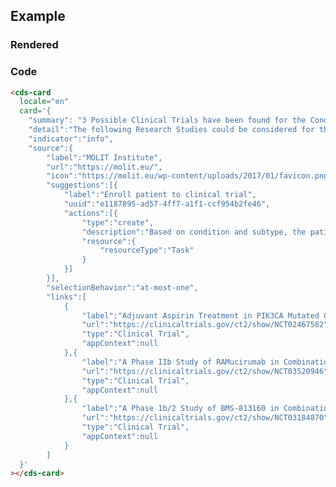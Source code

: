 ## Example

### Rendered

<html dir="ltr" lang="en">
  <head>
    <meta charset="utf-8">
    <meta name="viewport" content="width=device-width, initial-scale=1.0, minimum-scale=1.0, maximum-scale=5.0">
    <link rel="stylesheet" href="https://stackpath.bootstrapcdn.com/bootstrap/4.5.0/css/bootstrap.min.css" integrity="sha384-9aIt2nRpC12Uk9gS9baDl411NQApFmC26EwAOH8WgZl5MYYxFfc+NcPb1dKGj7Sk" crossorigin="anonymous">
    <title>CDS-Card</title>
    <script type="module" src="https://unpkg.com/@molit/cds-card-viewer/dist/cds-card-viewer/cds-card-viewer.esm.js"></script>  
  </head>
  <body>
    <cds-card
    locale="EN"
      card='
        {
            "summary": "3 Possible Clinical Trial(s) have been found for the Condition: C34 - Malignant neoplasm of bronchus and lung & Subtype: C2929 - Squamous Cell Carcinoma",
            "detail": "The following Research Studies could be considered for the patients condition constellation (Studies last indexed: 18.11.2020 14:08:00)",
            "indicator": "info",
            "source": {
                "label": "MOLIT Institute",
                "url": "https://molit.eu/",
                "icon": "https://molit.eu/wp-content/uploads/2017/01/favicon.png"
            },
            "suggestions": [
                {
                    "label": "|Title|[A Study of Neoadjuvant Chemotherapy Plus Nivolumab Versus Neoadjuvant Chemotherapy Plus Placebo, Followed by Surgical Removal and Adjuvant Treatment With Nivolumab or Placebo for Participants With Surgically Removable Early Stage Non-small Cell Lung Cancer](https://clinicaltrials.gov/ct2/show/NCT04025879)|\n| ------ | ------ |\n|Status|ACTIVE|\n|Intervention|Carboplatin|\n|Study Sites|Local Institution,Elbe Klinikum Buxtehude,Universitaetsklinikum Carl Gustav Carus,Local Institution,SRH Wald-Klinikum Gera GmbH.,Goettingen,Local Institution,Local Institution,Lubeck,University Of Mainz Medical Center,Ludwig-Maximilians-Universitaet,University Hospital of Regensburg,|\n",
                    "uuid": "29493dd2-ce8a-4976-beb4-7de51fad3e36",
                    "actions": [
                        {
                            "type": "create",
                            "description": "Enroll patient to trial NCT04025879",
                            "resource": "{\n  \"resourceType\": \"ResearchStudy\",\n  \"id\": \"4568\",\n  \"meta\": {\n    \"versionId\": \"1\",\n    \"lastUpdated\": \"2020-09-30T14:08:00.208+02:00\",\n    \"source\": \"#ojZL4vIf8fAE3yAg\"\n  },\n  \"contained\": [\n    {\n      \"resourceType\": \"Location\",\n      \"id\": \"1\",\n      \"name\": \"Local Institution\",\n      \"type\": [\n        {\n          \"coding\": [\n            {\n              \"system\": \"http://terminology.hl7.org/CodeSystem/v3-RoleCode\",\n              \"code\": \"GACH\",\n              \"display\": \"Hospitals; General Acute Care Hospital\"\n            }\n          ]\n        }\n      ],\n      \"address\": {\n        \"city\": \"Bonn\",\n        \"country\": \"Germany\"\n      }\n    },\n    {\n      \"resourceType\": \"Location\",\n      \"id\": \"2\",\n      \"name\": \"Elbe Klinikum Buxtehude\",\n      \"type\": [\n        {\n          \"coding\": [\n            {\n              \"system\": \"http://terminology.hl7.org/CodeSystem/v3-RoleCode\",\n              \"code\": \"GACH\",\n              \"display\": \"Hospitals; General Acute Care Hospital\"\n            }\n          ]\n        }\n      ],\n      \"address\": {\n        \"city\": \"Buxtehude\",\n        \"country\": \"Germany\"\n      }\n    },\n    {\n      \"resourceType\": \"Location\",\n      \"id\": \"3\",\n      \"name\": \"Universitaetsklinikum Carl Gustav Carus\",\n      \"type\": [\n        {\n          \"coding\": [\n            {\n              \"system\": \"http://terminology.hl7.org/CodeSystem/v3-RoleCode\",\n              \"code\": \"GACH\",\n              \"display\": \"Hospitals; General Acute Care Hospital\"\n            }\n          ]\n        }\n      ],\n      \"address\": {\n        \"city\": \"Dresden\",\n        \"country\": \"Germany\"\n      }\n    },\n    {\n      \"resourceType\": \"Location\",\n      \"id\": \"4\",\n      \"name\": \"Local Institution\",\n      \"type\": [\n        {\n          \"coding\": [\n            {\n              \"system\": \"http://terminology.hl7.org/CodeSystem/v3-RoleCode\",\n              \"code\": \"GACH\",\n              \"display\": \"Hospitals; General Acute Care Hospital\"\n            }\n          ]\n        }\n      ],\n      \"address\": {\n        \"city\": \"Essen\",\n        \"country\": \"Germany\"\n      }\n    },\n    {\n      \"resourceType\": \"Location\",\n      \"id\": \"5\",\n      \"name\": \"SRH Wald-Klinikum Gera GmbH.\",\n      \"type\": [\n        {\n          \"coding\": [\n            {\n              \"system\": \"http://terminology.hl7.org/CodeSystem/v3-RoleCode\",\n              \"code\": \"GACH\",\n              \"display\": \"Hospitals; General Acute Care Hospital\"\n            }\n          ]\n        }\n      ],\n      \"address\": {\n        \"city\": \"Gera\",\n        \"country\": \"Germany\"\n      }\n    },\n    {\n      \"resourceType\": \"Location\",\n      \"id\": \"6\",\n      \"name\": \"Goettingen\",\n      \"type\": [\n        {\n          \"coding\": [\n            {\n              \"system\": \"http://terminology.hl7.org/CodeSystem/v3-RoleCode\",\n              \"code\": \"GACH\",\n              \"display\": \"Hospitals; General Acute Care Hospital\"\n            }\n          ]\n        }\n      ],\n      \"address\": {\n        \"country\": \"Germany\"\n      }\n    },\n    {\n      \"resourceType\": \"Location\",\n      \"id\": \"7\",\n      \"name\": \"Local Institution\",\n      \"type\": [\n        {\n          \"coding\": [\n            {\n              \"system\": \"http://terminology.hl7.org/CodeSystem/v3-RoleCode\",\n              \"code\": \"GACH\",\n              \"display\": \"Hospitals; General Acute Care Hospital\"\n            }\n          ]\n        }\n      ],\n      \"address\": {\n        \"city\": \"Hannover\",\n        \"country\": \"Germany\"\n      }\n    },\n    {\n      \"resourceType\": \"Location\",\n      \"id\": \"8\",\n      \"name\": \"Local Institution\",\n      \"type\": [\n        {\n          \"coding\": [\n            {\n              \"system\": \"http://terminology.hl7.org/CodeSystem/v3-RoleCode\",\n              \"code\": \"GACH\",\n              \"display\": \"Hospitals; General Acute Care Hospital\"\n            }\n          ]\n        }\n      ],\n      \"address\": {\n        \"city\": \"Heidelberg\",\n        \"country\": \"Germany\"\n      }\n    },\n    {\n      \"resourceType\": \"Location\",\n      \"id\": \"9\",\n      \"name\": \"Lubeck\",\n      \"type\": [\n        {\n          \"coding\": [\n            {\n              \"system\": \"http://terminology.hl7.org/CodeSystem/v3-RoleCode\",\n              \"code\": \"GACH\",\n              \"display\": \"Hospitals; General Acute Care Hospital\"\n            }\n          ]\n        }\n      ],\n      \"address\": {\n        \"country\": \"Germany\"\n      }\n    },\n    {\n      \"resourceType\": \"Location\",\n      \"id\": \"10\",\n      \"name\": \"University Of Mainz Medical Center\",\n      \"type\": [\n        {\n          \"coding\": [\n            {\n              \"system\": \"http://terminology.hl7.org/CodeSystem/v3-RoleCode\",\n              \"code\": \"GACH\",\n              \"display\": \"Hospitals; General Acute Care Hospital\"\n            }\n          ]\n        }\n      ],\n      \"address\": {\n        \"city\": \"Mainz\",\n        \"country\": \"Germany\"\n      }\n    },\n    {\n      \"resourceType\": \"Location\",\n      \"id\": \"11\",\n      \"name\": \"Ludwig-Maximilians-Universitaet\",\n      \"type\": [\n        {\n          \"coding\": [\n            {\n              \"system\": \"http://terminology.hl7.org/CodeSystem/v3-RoleCode\",\n              \"code\": \"GACH\",\n              \"display\": \"Hospitals; General Acute Care Hospital\"\n            }\n          ]\n        }\n      ],\n      \"address\": {\n        \"city\": \"Muenchen\",\n        \"country\": \"Germany\"\n      }\n    },\n    {\n      \"resourceType\": \"Location\",\n      \"id\": \"12\",\n      \"name\": \"University Hospital of Regensburg\",\n      \"type\": [\n        {\n          \"coding\": [\n            {\n              \"system\": \"http://terminology.hl7.org/CodeSystem/v3-RoleCode\",\n              \"code\": \"GACH\",\n              \"display\": \"Hospitals; General Acute Care Hospital\"\n            }\n          ]\n        }\n      ],\n      \"address\": {\n        \"city\": \"Regensburg\",\n        \"country\": \"Germany\"\n      }\n    }\n  ],\n  \"identifier\": [\n    {\n      \"system\": \"https://clinicaltrials.gov/\",\n      \"value\": \"NCT04025879\"\n    }\n  ],\n  \"title\": \"A Study of Neoadjuvant Chemotherapy Plus Nivolumab Versus Neoadjuvant Chemotherapy Plus Placebo, Followed by Surgical Removal and Adjuvant Treatment With Nivolumab or Placebo for Participants With Surgically Removable Early Stage Non-small Cell Lung Cancer\",\n  \"status\": \"active\",\n  \"focus\": [\n    {\n      \"coding\": [\n        {\n          \"system\": \"http://www.whocc.no/atc\",\n          \"display\": \"Carboplatin\"\n        }\n      ]\n    },\n    {\n      \"coding\": [\n        {\n          \"system\": \"http://www.whocc.no/atc\",\n          \"display\": \"Cisplatin\"\n        }\n      ]\n    },\n    {\n      \"coding\": [\n        {\n          \"system\": \"http://www.whocc.no/atc\",\n          \"display\": \"Paclitaxel\"\n        }\n      ]\n    },\n    {\n      \"coding\": [\n        {\n          \"system\": \"http://www.whocc.no/atc\",\n          \"display\": \"Pemetrexed\"\n        }\n      ]\n    },\n    {\n      \"coding\": [\n        {\n          \"system\": \"http://www.whocc.no/atc\",\n          \"display\": \"Placebo\"\n        }\n      ]\n    },\n    {\n      \"coding\": [\n        {\n          \"system\": \"http://www.whocc.no/atc\",\n          \"display\": \"Docetaxel\"\n        }\n      ]\n    }\n  ],\n  \"condition\": [\n    {\n      \"coding\": [\n        {\n          \"system\": \"http://fhir.de/CodeSystem/dimdi/icd-10-gm\",\n          \"code\": \"C34\",\n          \"display\": \"Bösartige Neubildung der Bronchien und der Lunge\"\n        }\n      ]\n    }\n  ],\n  \"enrollment\": [\n    {\n      \"reference\": \"Group/4569\"\n    }\n  ],\n  \"site\": [\n    {\n      \"reference\": \"#1\"\n    },\n    {\n      \"reference\": \"#2\"\n    },\n    {\n      \"reference\": \"#3\"\n    },\n    {\n      \"reference\": \"#4\"\n    },\n    {\n      \"reference\": \"#5\"\n    },\n    {\n      \"reference\": \"#6\"\n    },\n    {\n      \"reference\": \"#7\"\n    },\n    {\n      \"reference\": \"#8\"\n    },\n    {\n      \"reference\": \"#9\"\n    },\n    {\n      \"reference\": \"#10\"\n    },\n    {\n      \"reference\": \"#11\"\n    },\n    {\n      \"reference\": \"#12\"\n    }\n  ]\n}"
                        }
                    ]
                },
                {
                    "label": "|Title|[Durvalumab vs Placebo With Stereotactic Body Radiation Therapy in Early Stage Unresected Non-small Cell Lung Cancer Patients](https://clinicaltrials.gov/ct2/show/NCT03833154)|\n| ------ | ------ |\n|Status|ACTIVE|\n|Intervention|Durvalumab|\n|Study Sites|Local Institution,Elbe Klinikum Buxtehude,Universitaetsklinikum Carl Gustav Carus,Local Institution,SRH Wald-Klinikum Gera GmbH.,Goettingen,Local Institution,Local Institution,Lubeck,|\n",
                    "uuid": "644c7fe1-00fd-4c87-8e82-6aef0c225c83",
                    "actions": [
                        {
                            "type": "create",
                            "description": "Enroll patient to trial NCT03833154",
                            "resource": "{\n  \"resourceType\": \"ResearchStudy\",\n  \"id\": \"4498\",\n  \"meta\": {\n    \"versionId\": \"1\",\n    \"lastUpdated\": \"2020-09-30T14:08:00.208+02:00\",\n    \"source\": \"#ojZL4vIf8fAE3yAg\"\n  },\n  \"contained\": [\n    {\n      \"resourceType\": \"Location\",\n      \"id\": \"1\",\n      \"name\": \"Local Institution\",\n      \"type\": [\n        {\n          \"coding\": [\n            {\n              \"system\": \"http://terminology.hl7.org/CodeSystem/v3-RoleCode\",\n              \"code\": \"GACH\",\n              \"display\": \"Hospitals; General Acute Care Hospital\"\n            }\n          ]\n        }\n      ],\n      \"address\": {\n        \"city\": \"Bonn\",\n        \"country\": \"Germany\"\n      }\n    },\n    {\n      \"resourceType\": \"Location\",\n      \"id\": \"2\",\n      \"name\": \"Elbe Klinikum Buxtehude\",\n      \"type\": [\n        {\n          \"coding\": [\n            {\n              \"system\": \"http://terminology.hl7.org/CodeSystem/v3-RoleCode\",\n              \"code\": \"GACH\",\n              \"display\": \"Hospitals; General Acute Care Hospital\"\n            }\n          ]\n        }\n      ],\n      \"address\": {\n        \"city\": \"Buxtehude\",\n        \"country\": \"Germany\"\n      }\n    },\n    {\n      \"resourceType\": \"Location\",\n      \"id\": \"3\",\n      \"name\": \"Universitaetsklinikum Carl Gustav Carus\",\n      \"type\": [\n        {\n          \"coding\": [\n            {\n              \"system\": \"http://terminology.hl7.org/CodeSystem/v3-RoleCode\",\n              \"code\": \"GACH\",\n              \"display\": \"Hospitals; General Acute Care Hospital\"\n            }\n          ]\n        }\n      ],\n      \"address\": {\n        \"city\": \"Dresden\",\n        \"country\": \"Germany\"\n      }\n    },\n    {\n      \"resourceType\": \"Location\",\n      \"id\": \"4\",\n      \"name\": \"Local Institution\",\n      \"type\": [\n        {\n          \"coding\": [\n            {\n              \"system\": \"http://terminology.hl7.org/CodeSystem/v3-RoleCode\",\n              \"code\": \"GACH\",\n              \"display\": \"Hospitals; General Acute Care Hospital\"\n            }\n          ]\n        }\n      ],\n      \"address\": {\n        \"city\": \"Essen\",\n        \"country\": \"Germany\"\n      }\n    },\n    {\n      \"resourceType\": \"Location\",\n      \"id\": \"5\",\n      \"name\": \"SRH Wald-Klinikum Gera GmbH.\",\n      \"type\": [\n        {\n          \"coding\": [\n            {\n              \"system\": \"http://terminology.hl7.org/CodeSystem/v3-RoleCode\",\n              \"code\": \"GACH\",\n              \"display\": \"Hospitals; General Acute Care Hospital\"\n            }\n          ]\n        }\n      ],\n      \"address\": {\n        \"city\": \"Gera\",\n        \"country\": \"Germany\"\n      }\n    },\n    {\n      \"resourceType\": \"Location\",\n      \"id\": \"6\",\n      \"name\": \"Goettingen\",\n      \"type\": [\n        {\n          \"coding\": [\n            {\n              \"system\": \"http://terminology.hl7.org/CodeSystem/v3-RoleCode\",\n              \"code\": \"GACH\",\n              \"display\": \"Hospitals; General Acute Care Hospital\"\n            }\n          ]\n        }\n      ],\n      \"address\": {\n        \"country\": \"Germany\"\n      }\n    },\n    {\n      \"resourceType\": \"Location\",\n      \"id\": \"7\",\n      \"name\": \"Local Institution\",\n      \"type\": [\n        {\n          \"coding\": [\n            {\n              \"system\": \"http://terminology.hl7.org/CodeSystem/v3-RoleCode\",\n              \"code\": \"GACH\",\n              \"display\": \"Hospitals; General Acute Care Hospital\"\n            }\n          ]\n        }\n      ],\n      \"address\": {\n        \"city\": \"Hannover\",\n        \"country\": \"Germany\"\n      }\n    },\n    {\n      \"resourceType\": \"Location\",\n      \"id\": \"8\",\n      \"name\": \"Local Institution\",\n      \"type\": [\n        {\n          \"coding\": [\n            {\n              \"system\": \"http://terminology.hl7.org/CodeSystem/v3-RoleCode\",\n              \"code\": \"GACH\",\n              \"display\": \"Hospitals; General Acute Care Hospital\"\n            }\n          ]\n        }\n      ],\n      \"address\": {\n        \"city\": \"Heidelberg\",\n        \"country\": \"Germany\"\n      }\n    },\n    {\n      \"resourceType\": \"Location\",\n      \"id\": \"9\",\n      \"name\": \"Lubeck\",\n      \"type\": [\n        {\n          \"coding\": [\n            {\n              \"system\": \"http://terminology.hl7.org/CodeSystem/v3-RoleCode\",\n              \"code\": \"GACH\",\n              \"display\": \"Hospitals; General Acute Care Hospital\"\n            }\n          ]\n        }\n      ],\n      \"address\": {\n        \"country\": \"Germany\"\n      }\n    }\n  ],\n  \"identifier\": [\n    {\n      \"system\": \"https://clinicaltrials.gov/\",\n      \"value\": \"NCT03833154\"\n    }\n  ],\n  \"title\": \"Durvalumab vs Placebo With Stereotactic Body Radiation Therapy in Early Stage Unresected Non-small Cell Lung Cancer Patients\",\n  \"status\": \"active\",\n  \"focus\": [\n    {\n      \"coding\": [\n        {\n          \"system\": \"http://www.whocc.no/atc\",\n          \"display\": \"Durvalumab\"\n        }\n      ]\n    }\n  ],\n  \"condition\": [\n    {\n      \"coding\": [\n        {\n          \"system\": \"http://fhir.de/CodeSystem/dimdi/icd-10-gm\",\n          \"code\": \"C34\",\n          \"display\": \"Bösartige Neubildung der Bronchien und der Lunge\"\n        }\n      ]\n    }\n  ],\n  \"enrollment\": [\n    {\n      \"reference\": \"Group/4499\"\n    }\n  ],\n  \"site\": [\n    {\n      \"reference\": \"#1\"\n    },\n    {\n      \"reference\": \"#2\"\n    },\n    {\n      \"reference\": \"#3\"\n    },\n    {\n      \"reference\": \"#4\"\n    },\n    {\n      \"reference\": \"#5\"\n    },\n    {\n      \"reference\": \"#6\"\n    },\n    {\n      \"reference\": \"#7\"\n    },\n    {\n      \"reference\": \"#8\"\n    },\n    {\n      \"reference\": \"#9\"\n    }\n  ]\n}"
                        }
                    ]
                },
                {
                    "label": "|Title|[Durvalumab (MEDI4736) in Frail and Elder Patients With Metastatic NSCLC (DURATION)](https://clinicaltrials.gov/ct2/show/NCT03345810)|\n| ------ | ------ |\n|Status|ACTIVE|\n|Intervention|Durvalumab|\n|Study Sites|Local Institution,Elbe Klinikum Buxtehude,Universitaetsklinikum Carl Gustav Carus,Local Institution,SRH Wald-Klinikum Gera GmbH.,Goettingen,Local Institution,Local Institution,Lubeck,University Of Mainz Medical Center,Ludwig-Maximilians-Universitaet,University Hospital of Regensburg,Tuebingen,Wuerzburg,Pädiatrische Onkologie / Hämatologie,Hämatologie / Onkologie,Pädiatrische Hämatologie und Onkologie,Klinik IV: Päd. Hämatologie und Onkologie,Zentrum für Kinderhämatologie und -onkologie,Abt. Pädiatrische Onkologie und Hämatologie,Pädiatrie I,Pädiatrische Hämatologie / Onkologie,Abt. Pädiatrische Hämatologie und Onkologie,Päd. Hämatologie / Onkologie,Abt. Hämatologie / Onkologie,Päd. Hämatologie / Onkologie,Geb. 9,Klinik für Kinder- und Jugendmedizin,Station S 24,Klinik für pädiatrische Hämatologie und Onkologie,|\n",
                    "uuid": "6af51ab9-74b3-4d6d-943c-dc1f4dd6d5ad",
                    "actions": [
                        {
                            "type": "create",
                            "description": "Enroll patient to trial NCT03345810",
                            "resource": "{\n  \"resourceType\": \"ResearchStudy\",\n  \"id\": \"4496\",\n  \"meta\": {\n    \"versionId\": \"1\",\n    \"lastUpdated\": \"2020-09-30T14:08:00.208+02:00\",\n    \"source\": \"#ojZL4vIf8fAE3yAg\"\n  },\n  \"contained\": [\n    {\n      \"resourceType\": \"Location\",\n      \"id\": \"1\",\n      \"name\": \"Local Institution\",\n      \"type\": [\n        {\n          \"coding\": [\n            {\n              \"system\": \"http://terminology.hl7.org/CodeSystem/v3-RoleCode\",\n              \"code\": \"GACH\",\n              \"display\": \"Hospitals; General Acute Care Hospital\"\n            }\n          ]\n        }\n      ],\n      \"address\": {\n        \"city\": \"Bonn\",\n        \"country\": \"Germany\"\n      }\n    },\n    {\n      \"resourceType\": \"Location\",\n      \"id\": \"2\",\n      \"name\": \"Elbe Klinikum Buxtehude\",\n      \"type\": [\n        {\n          \"coding\": [\n            {\n              \"system\": \"http://terminology.hl7.org/CodeSystem/v3-RoleCode\",\n              \"code\": \"GACH\",\n              \"display\": \"Hospitals; General Acute Care Hospital\"\n            }\n          ]\n        }\n      ],\n      \"address\": {\n        \"city\": \"Buxtehude\",\n        \"country\": \"Germany\"\n      }\n    },\n    {\n      \"resourceType\": \"Location\",\n      \"id\": \"3\",\n      \"name\": \"Universitaetsklinikum Carl Gustav Carus\",\n      \"type\": [\n        {\n          \"coding\": [\n            {\n              \"system\": \"http://terminology.hl7.org/CodeSystem/v3-RoleCode\",\n              \"code\": \"GACH\",\n              \"display\": \"Hospitals; General Acute Care Hospital\"\n            }\n          ]\n        }\n      ],\n      \"address\": {\n        \"city\": \"Dresden\",\n        \"country\": \"Germany\"\n      }\n    },\n    {\n      \"resourceType\": \"Location\",\n      \"id\": \"4\",\n      \"name\": \"Local Institution\",\n      \"type\": [\n        {\n          \"coding\": [\n            {\n              \"system\": \"http://terminology.hl7.org/CodeSystem/v3-RoleCode\",\n              \"code\": \"GACH\",\n              \"display\": \"Hospitals; General Acute Care Hospital\"\n            }\n          ]\n        }\n      ],\n      \"address\": {\n        \"city\": \"Essen\",\n        \"country\": \"Germany\"\n      }\n    },\n    {\n      \"resourceType\": \"Location\",\n      \"id\": \"5\",\n      \"name\": \"SRH Wald-Klinikum Gera GmbH.\",\n      \"type\": [\n        {\n          \"coding\": [\n            {\n              \"system\": \"http://terminology.hl7.org/CodeSystem/v3-RoleCode\",\n              \"code\": \"GACH\",\n              \"display\": \"Hospitals; General Acute Care Hospital\"\n            }\n          ]\n        }\n      ],\n      \"address\": {\n        \"city\": \"Gera\",\n        \"country\": \"Germany\"\n      }\n    },\n    {\n      \"resourceType\": \"Location\",\n      \"id\": \"6\",\n      \"name\": \"Goettingen\",\n      \"type\": [\n        {\n          \"coding\": [\n            {\n              \"system\": \"http://terminology.hl7.org/CodeSystem/v3-RoleCode\",\n              \"code\": \"GACH\",\n              \"display\": \"Hospitals; General Acute Care Hospital\"\n            }\n          ]\n        }\n      ],\n      \"address\": {\n        \"country\": \"Germany\"\n      }\n    },\n    {\n      \"resourceType\": \"Location\",\n      \"id\": \"7\",\n      \"name\": \"Local Institution\",\n      \"type\": [\n        {\n          \"coding\": [\n            {\n              \"system\": \"http://terminology.hl7.org/CodeSystem/v3-RoleCode\",\n              \"code\": \"GACH\",\n              \"display\": \"Hospitals; General Acute Care Hospital\"\n            }\n          ]\n        }\n      ],\n      \"address\": {\n        \"city\": \"Hannover\",\n        \"country\": \"Germany\"\n      }\n    },\n    {\n      \"resourceType\": \"Location\",\n      \"id\": \"8\",\n      \"name\": \"Local Institution\",\n      \"type\": [\n        {\n          \"coding\": [\n            {\n              \"system\": \"http://terminology.hl7.org/CodeSystem/v3-RoleCode\",\n              \"code\": \"GACH\",\n              \"display\": \"Hospitals; General Acute Care Hospital\"\n            }\n          ]\n        }\n      ],\n      \"address\": {\n        \"city\": \"Heidelberg\",\n        \"country\": \"Germany\"\n      }\n    },\n    {\n      \"resourceType\": \"Location\",\n      \"id\": \"9\",\n      \"name\": \"Lubeck\",\n      \"type\": [\n        {\n          \"coding\": [\n            {\n              \"system\": \"http://terminology.hl7.org/CodeSystem/v3-RoleCode\",\n              \"code\": \"GACH\",\n              \"display\": \"Hospitals; General Acute Care Hospital\"\n            }\n          ]\n        }\n      ],\n      \"address\": {\n        \"country\": \"Germany\"\n      }\n    },\n    {\n      \"resourceType\": \"Location\",\n      \"id\": \"10\",\n      \"name\": \"University Of Mainz Medical Center\",\n      \"type\": [\n        {\n          \"coding\": [\n            {\n              \"system\": \"http://terminology.hl7.org/CodeSystem/v3-RoleCode\",\n              \"code\": \"GACH\",\n              \"display\": \"Hospitals; General Acute Care Hospital\"\n            }\n          ]\n        }\n      ],\n      \"address\": {\n        \"city\": \"Mainz\",\n        \"country\": \"Germany\"\n      }\n    },\n    {\n      \"resourceType\": \"Location\",\n      \"id\": \"11\",\n      \"name\": \"Ludwig-Maximilians-Universitaet\",\n      \"type\": [\n        {\n          \"coding\": [\n            {\n              \"system\": \"http://terminology.hl7.org/CodeSystem/v3-RoleCode\",\n              \"code\": \"GACH\",\n              \"display\": \"Hospitals; General Acute Care Hospital\"\n            }\n          ]\n        }\n      ],\n      \"address\": {\n        \"city\": \"Muenchen\",\n        \"country\": \"Germany\"\n      }\n    },\n    {\n      \"resourceType\": \"Location\",\n      \"id\": \"12\",\n      \"name\": \"University Hospital of Regensburg\",\n      \"type\": [\n        {\n          \"coding\": [\n            {\n              \"system\": \"http://terminology.hl7.org/CodeSystem/v3-RoleCode\",\n              \"code\": \"GACH\",\n              \"display\": \"Hospitals; General Acute Care Hospital\"\n            }\n          ]\n        }\n      ],\n      \"address\": {\n        \"city\": \"Regensburg\",\n        \"country\": \"Germany\"\n      }\n    },\n    {\n      \"resourceType\": \"Location\",\n      \"id\": \"13\",\n      \"name\": \"Tuebingen\",\n      \"type\": [\n        {\n          \"coding\": [\n            {\n              \"system\": \"http://terminology.hl7.org/CodeSystem/v3-RoleCode\",\n              \"code\": \"GACH\",\n              \"display\": \"Hospitals; General Acute Care Hospital\"\n            }\n          ]\n        }\n      ],\n      \"address\": {\n        \"country\": \"Germany\"\n      }\n    },\n    {\n      \"resourceType\": \"Location\",\n      \"id\": \"14\",\n      \"name\": \"Wuerzburg\",\n      \"type\": [\n        {\n          \"coding\": [\n            {\n              \"system\": \"http://terminology.hl7.org/CodeSystem/v3-RoleCode\",\n              \"code\": \"GACH\",\n              \"display\": \"Hospitals; General Acute Care Hospital\"\n            }\n          ]\n        }\n      ],\n      \"address\": {\n        \"country\": \"Germany\"\n      }\n    },\n    {\n      \"resourceType\": \"Location\",\n      \"id\": \"15\",\n      \"name\": \"Pädiatrische Onkologie / Hämatologie\",\n      \"type\": [\n        {\n          \"coding\": [\n            {\n              \"system\": \"http://terminology.hl7.org/CodeSystem/v3-RoleCode\",\n              \"code\": \"GACH\",\n              \"display\": \"Hospitals; General Acute Care Hospital\"\n            }\n          ]\n        }\n      ],\n      \"address\": {\n        \"city\": \"Erlangen\",\n        \"country\": \"Germany\"\n      }\n    },\n    {\n      \"resourceType\": \"Location\",\n      \"id\": \"16\",\n      \"name\": \"Hämatologie / Onkologie\",\n      \"type\": [\n        {\n          \"coding\": [\n            {\n              \"system\": \"http://terminology.hl7.org/CodeSystem/v3-RoleCode\",\n              \"code\": \"GACH\",\n              \"display\": \"Hospitals; General Acute Care Hospital\"\n            }\n          ]\n        }\n      ],\n      \"address\": {\n        \"city\": \"Essen\",\n        \"country\": \"Germany\"\n      }\n    },\n    {\n      \"resourceType\": \"Location\",\n      \"id\": \"17\",\n      \"name\": \"Pädiatrische Hämatologie und Onkologie\",\n      \"type\": [\n        {\n          \"coding\": [\n            {\n              \"system\": \"http://terminology.hl7.org/CodeSystem/v3-RoleCode\",\n              \"code\": \"GACH\",\n              \"display\": \"Hospitals; General Acute Care Hospital\"\n            }\n          ]\n        }\n      ],\n      \"address\": {\n        \"city\": \"Frankfurt am Main\",\n        \"country\": \"Germany\"\n      }\n    },\n    {\n      \"resourceType\": \"Location\",\n      \"id\": \"18\",\n      \"name\": \"Klinik IV: Päd. Hämatologie und Onkologie\",\n      \"type\": [\n        {\n          \"coding\": [\n            {\n              \"system\": \"http://terminology.hl7.org/CodeSystem/v3-RoleCode\",\n              \"code\": \"GACH\",\n              \"display\": \"Hospitals; General Acute Care Hospital\"\n            }\n          ]\n        }\n      ],\n      \"address\": {\n        \"city\": \"Freiburg\",\n        \"country\": \"Germany\"\n      }\n    },\n    {\n      \"resourceType\": \"Location\",\n      \"id\": \"19\",\n      \"name\": \"Zentrum für Kinderhämatologie und -onkologie\",\n      \"type\": [\n        {\n          \"coding\": [\n            {\n              \"system\": \"http://terminology.hl7.org/CodeSystem/v3-RoleCode\",\n              \"code\": \"GACH\",\n              \"display\": \"Hospitals; General Acute Care Hospital\"\n            }\n          ]\n        }\n      ],\n      \"address\": {\n        \"city\": \"Gießen\",\n        \"country\": \"Germany\"\n      }\n    },\n    {\n      \"resourceType\": \"Location\",\n      \"id\": \"20\",\n      \"name\": \"Abt. Pädiatrische Onkologie und Hämatologie\",\n      \"type\": [\n        {\n          \"coding\": [\n            {\n              \"system\": \"http://terminology.hl7.org/CodeSystem/v3-RoleCode\",\n              \"code\": \"GACH\",\n              \"display\": \"Hospitals; General Acute Care Hospital\"\n            }\n          ]\n        }\n      ],\n      \"address\": {\n        \"city\": \"Greifswald\",\n        \"country\": \"Germany\"\n      }\n    },\n    {\n      \"resourceType\": \"Location\",\n      \"id\": \"21\",\n      \"name\": \"Pädiatrie I\",\n      \"type\": [\n        {\n          \"coding\": [\n            {\n              \"system\": \"http://terminology.hl7.org/CodeSystem/v3-RoleCode\",\n              \"code\": \"GACH\",\n              \"display\": \"Hospitals; General Acute Care Hospital\"\n            }\n          ]\n        }\n      ],\n      \"address\": {\n        \"city\": \"Göttingen\",\n        \"country\": \"Germany\"\n      }\n    },\n    {\n      \"resourceType\": \"Location\",\n      \"id\": \"22\",\n      \"name\": \"Pädiatrische Hämatologie / Onkologie\",\n      \"type\": [\n        {\n          \"coding\": [\n            {\n              \"system\": \"http://terminology.hl7.org/CodeSystem/v3-RoleCode\",\n              \"code\": \"GACH\",\n              \"display\": \"Hospitals; General Acute Care Hospital\"\n            }\n          ]\n        }\n      ],\n      \"address\": {\n        \"city\": \"Halle (Saale)\",\n        \"country\": \"Germany\"\n      }\n    },\n    {\n      \"resourceType\": \"Location\",\n      \"id\": \"23\",\n      \"name\": \"Abt. Pädiatrische Hämatologie und Onkologie\",\n      \"type\": [\n        {\n          \"coding\": [\n            {\n              \"system\": \"http://terminology.hl7.org/CodeSystem/v3-RoleCode\",\n              \"code\": \"GACH\",\n              \"display\": \"Hospitals; General Acute Care Hospital\"\n            }\n          ]\n        }\n      ],\n      \"address\": {\n        \"city\": \"Hamburg\",\n        \"country\": \"Germany\"\n      }\n    },\n    {\n      \"resourceType\": \"Location\",\n      \"id\": \"24\",\n      \"name\": \"Päd. Hämatologie / Onkologie\",\n      \"type\": [\n        {\n          \"coding\": [\n            {\n              \"system\": \"http://terminology.hl7.org/CodeSystem/v3-RoleCode\",\n              \"code\": \"GACH\",\n              \"display\": \"Hospitals; General Acute Care Hospital\"\n            }\n          ]\n        }\n      ],\n      \"address\": {\n        \"city\": \"Hannover\",\n        \"country\": \"Germany\"\n      }\n    },\n    {\n      \"resourceType\": \"Location\",\n      \"id\": \"25\",\n      \"name\": \"Abt. Hämatologie / Onkologie\",\n      \"type\": [\n        {\n          \"coding\": [\n            {\n              \"system\": \"http://terminology.hl7.org/CodeSystem/v3-RoleCode\",\n              \"code\": \"GACH\",\n              \"display\": \"Hospitals; General Acute Care Hospital\"\n            }\n          ]\n        }\n      ],\n      \"address\": {\n        \"city\": \"Heidelberg\",\n        \"country\": \"Germany\"\n      }\n    },\n    {\n      \"resourceType\": \"Location\",\n      \"id\": \"26\",\n      \"name\": \"Päd. Hämatologie / Onkologie\",\n      \"type\": [\n        {\n          \"coding\": [\n            {\n              \"system\": \"http://terminology.hl7.org/CodeSystem/v3-RoleCode\",\n              \"code\": \"GACH\",\n              \"display\": \"Hospitals; General Acute Care Hospital\"\n            }\n          ]\n        }\n      ],\n      \"address\": {\n        \"city\": \"Herdecke\",\n        \"country\": \"Germany\"\n      }\n    },\n    {\n      \"resourceType\": \"Location\",\n      \"id\": \"27\",\n      \"name\": \"Geb. 9\",\n      \"type\": [\n        {\n          \"coding\": [\n            {\n              \"system\": \"http://terminology.hl7.org/CodeSystem/v3-RoleCode\",\n              \"code\": \"GACH\",\n              \"display\": \"Hospitals; General Acute Care Hospital\"\n            }\n          ]\n        }\n      ],\n      \"address\": {\n        \"city\": \"Homburg\",\n        \"country\": \"Germany\"\n      }\n    },\n    {\n      \"resourceType\": \"Location\",\n      \"id\": \"28\",\n      \"name\": \"Klinik für Kinder- und Jugendmedizin\",\n      \"type\": [\n        {\n          \"coding\": [\n            {\n              \"system\": \"http://terminology.hl7.org/CodeSystem/v3-RoleCode\",\n              \"code\": \"GACH\",\n              \"display\": \"Hospitals; General Acute Care Hospital\"\n            }\n          ]\n        }\n      ],\n      \"address\": {\n        \"city\": \"Jena\",\n        \"country\": \"Germany\"\n      }\n    },\n    {\n      \"resourceType\": \"Location\",\n      \"id\": \"29\",\n      \"name\": \"Station S 24\",\n      \"type\": [\n        {\n          \"coding\": [\n            {\n              \"system\": \"http://terminology.hl7.org/CodeSystem/v3-RoleCode\",\n              \"code\": \"GACH\",\n              \"display\": \"Hospitals; General Acute Care Hospital\"\n            }\n          ]\n        }\n      ],\n      \"address\": {\n        \"city\": \"Karlsruhe\",\n        \"country\": \"Germany\"\n      }\n    },\n    {\n      \"resourceType\": \"Location\",\n      \"id\": \"30\",\n      \"name\": \"Klinik für pädiatrische Hämatologie und Onkologie\",\n      \"type\": [\n        {\n          \"coding\": [\n            {\n              \"system\": \"http://terminology.hl7.org/CodeSystem/v3-RoleCode\",\n              \"code\": \"GACH\",\n              \"display\": \"Hospitals; General Acute Care Hospital\"\n            }\n          ]\n        }\n      ],\n      \"address\": {\n        \"city\": \"Kassel\",\n        \"country\": \"Germany\"\n      }\n    }\n  ],\n  \"identifier\": [\n    {\n      \"system\": \"https://clinicaltrials.gov/\",\n      \"value\": \"NCT03345810\"\n    }\n  ],\n  \"title\": \"Durvalumab (MEDI4736) in Frail and Elder Patients With Metastatic NSCLC (DURATION)\",\n  \"status\": \"active\",\n  \"focus\": [\n    {\n      \"coding\": [\n        {\n          \"system\": \"http://www.whocc.no/atc\",\n          \"display\": \"Durvalumab\"\n        }\n      ]\n    },\n    {\n      \"coding\": [\n        {\n          \"system\": \"http://www.whocc.no/atc\",\n          \"display\": \"Vinorelbine\"\n        }\n      ]\n    },\n    {\n      \"coding\": [\n        {\n          \"system\": \"http://www.whocc.no/atc\",\n          \"display\": \"Gemcitabine\"\n        }\n      ]\n    },\n    {\n      \"coding\": [\n        {\n          \"system\": \"http://www.whocc.no/atc\",\n          \"display\": \"nab-Paclitaxel\"\n        }\n      ]\n    },\n    {\n      \"coding\": [\n        {\n          \"system\": \"http://www.whocc.no/atc\",\n          \"display\": \"Carboplatin\"\n        }\n      ]\n    }\n  ],\n  \"condition\": [\n    {\n      \"coding\": [\n        {\n          \"system\": \"http://fhir.de/CodeSystem/dimdi/icd-10-gm\",\n          \"code\": \"C34\",\n          \"display\": \"Bösartige Neubildung der Bronchien und der Lunge\"\n        }\n      ]\n    }\n  ],\n  \"enrollment\": [\n    {\n      \"reference\": \"Group/4497\"\n    }\n  ],\n  \"site\": [\n    {\n      \"reference\": \"#1\"\n    },\n    {\n      \"reference\": \"#2\"\n    },\n    {\n      \"reference\": \"#3\"\n    },\n    {\n      \"reference\": \"#4\"\n    },\n    {\n      \"reference\": \"#5\"\n    },\n    {\n      \"reference\": \"#6\"\n    },\n    {\n      \"reference\": \"#7\"\n    },\n    {\n      \"reference\": \"#8\"\n    },\n    {\n      \"reference\": \"#9\"\n    },\n    {\n      \"reference\": \"#10\"\n    },\n    {\n      \"reference\": \"#11\"\n    },\n    {\n      \"reference\": \"#12\"\n    },\n    {\n      \"reference\": \"#13\"\n    },\n    {\n      \"reference\": \"#14\"\n    },\n    {\n      \"reference\": \"#15\"\n    },\n    {\n      \"reference\": \"#16\"\n    },\n    {\n      \"reference\": \"#17\"\n    },\n    {\n      \"reference\": \"#18\"\n    },\n    {\n      \"reference\": \"#19\"\n    },\n    {\n      \"reference\": \"#20\"\n    },\n    {\n      \"reference\": \"#21\"\n    },\n    {\n      \"reference\": \"#22\"\n    },\n    {\n      \"reference\": \"#23\"\n    },\n    {\n      \"reference\": \"#24\"\n    },\n    {\n      \"reference\": \"#25\"\n    },\n    {\n      \"reference\": \"#26\"\n    },\n    {\n      \"reference\": \"#27\"\n    },\n    {\n      \"reference\": \"#28\"\n    },\n    {\n      \"reference\": \"#29\"\n    },\n    {\n      \"reference\": \"#30\"\n    }\n  ]\n}"
                        }
                    ]
                }
            ],
            "selectionBehavior": "at-most-one",
            "links": null
        }'
    ></cds-card>
  </body>
</html>

### Code

```html
<cds-card
  locale="en"
  card='{
	"summary": "3 Possible Clinical Trials have been found for the Condition: C18 - malignant neoplasm of colon and Subtype: C2852 - Adenocarcinoma (Studies last indexed: 2020-08-11, 11:34 AM)",
	"detail":"The following Research Studies could be considered for the patients condition constellation",
	"indicator":"info",
	"source":{
		"label":"MOLIT Institute",
		"url":"https://molit.eu/",
		"icon":"https://molit.eu/wp-content/uploads/2017/01/favicon.png"},
		"suggestions":[{
			"label":"Enroll patient to clinical trial",
			"uuid":"e1187895-ad57-4ff7-a1f1-ccf954b2fe46",
			"actions":[{
				"type":"create",
				"description":"Based on condition and subtype, the patient could be enrolled to a clinical trial",
				"resource":{
					"resourceType":"Task"
				}
			}]
		}],
		"selectionBehavior":"at-most-one",
		"links":[
			{
				"label":"Adjuvant Aspirin Treatment in PIK3CA Mutated Colon Cancer Patients. A Randomized, Double-blinded, Placebo-controlled, Phase III Trial",
				"url":"https://clinicaltrials.gov/ct2/show/NCT02467582",
				"type":"Clinical Trial",
				"appContext":null
			},{
				"label":"A Phase IIb Study of RAMucirumab in Combination With TAS102 vs. TAS102 Monotherapy in Chemotherapy Refractory Metastatic Colorectal Cancer Patients",
				"url":"https://clinicaltrials.gov/ct2/show/NCT03520946",
				"type":"Clinical Trial",
				"appContext":null
			},{
				"label":"A Phase 1b/2 Study of BMS-813160 in Combination With Chemotherapy or Nivolumab in Patients With Advanced Solid Tumors",
				"url":"https://clinicaltrials.gov/ct2/show/NCT03184870",
				"type":"Clinical Trial",
				"appContext":null
			}
		]
  }'
></cds-card>
```
